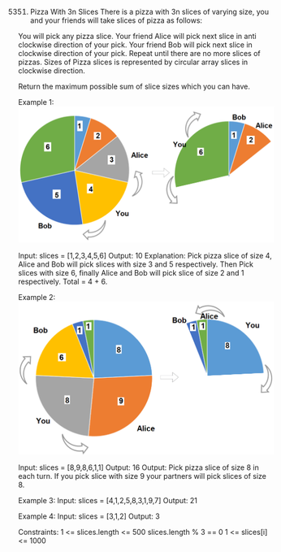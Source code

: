 5351. Pizza With 3n Slices
There is a pizza with 3n slices of varying size, you and your friends will take slices of pizza as follows:

You will pick any pizza slice.
Your friend Alice will pick next slice in anti clockwise direction of your pick. 
Your friend Bob will pick next slice in clockwise direction of your pick.
Repeat until there are no more slices of pizzas.
Sizes of Pizza slices is represented by circular array slices in clockwise direction.

Return the maximum possible sum of slice sizes which you can have.

 

Example 1:
![](mdImg/2020-03-22-00-12-09.png)

Input: slices = [1,2,3,4,5,6]
Output: 10
Explanation: Pick pizza slice of size 4, Alice and Bob will pick slices with size 3 and 5 respectively. Then Pick slices with size 6, finally Alice and Bob will pick slice of size 2 and 1 respectively. Total = 4 + 6.

Example 2:
![](mdImg/2020-03-22-00-12-44.png)

Input: slices = [8,9,8,6,1,1]
Output: 16
Output: Pick pizza slice of size 8 in each turn. If you pick slice with size 9 your partners will pick slices of size 8.

Example 3:
Input: slices = [4,1,2,5,8,3,1,9,7]
Output: 21

Example 4:
Input: slices = [3,1,2]
Output: 3

Constraints:
1 <= slices.length <= 500
slices.length % 3 == 0
1 <= slices[i] <= 1000